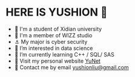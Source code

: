 # HERE IS YUSHION 👋
- 🎒 I'm a student of Xidian university
- 🏢 I'm a member of WIZZ studio
- ⚓ My major is cyber security
- 👀 I’m interested in data science
- 🌱 I’m currently learning C++ / SQL/ SAS
- 🚀 Visit my personal website [YuNet](http://yushion.cc)
- 📧 Contact me by email yushionliu@gmail.com
<!---
yushionL/yushionL is a ✨ special ✨ repository because its `README.md` (this file) appears on your GitHub profile.
You can click the Preview link to take a look at your changes.
--->
